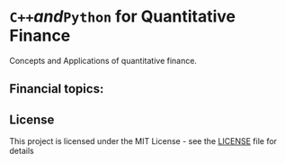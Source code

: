 # `C++`_and_`Python` for Quantitative Finance

Concepts and Applications of quantitative finance.

## Financial topics:

## License
This project is licensed under the MIT License - see the [LICENSE](LICENSE) file for details
